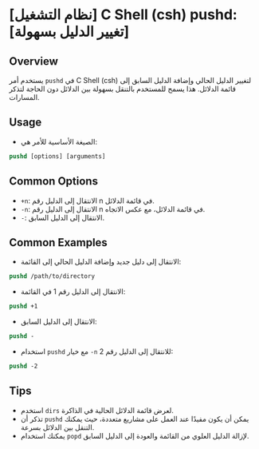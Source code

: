 # [نظام التشغيل] C Shell (csh) pushd: [تغيير الدليل بسهولة]

## Overview
يستخدم أمر `pushd` في C Shell (csh) لتغيير الدليل الحالي وإضافة الدليل السابق إلى قائمة الدلائل. هذا يسمح للمستخدم بالتنقل بسهولة بين الدلائل دون الحاجة لتذكر المسارات.

## Usage
- الصيغة الأساسية للأمر هي:
```csh
pushd [options] [arguments]
```

## Common Options
- `+n`: الانتقال إلى الدليل رقم n في قائمة الدلائل.
- `-n`: الانتقال إلى الدليل رقم n في قائمة الدلائل، مع عكس الاتجاه.
- `-`: الانتقال إلى الدليل السابق.

## Common Examples
- الانتقال إلى دليل جديد وإضافة الدليل الحالي إلى القائمة:
```csh
pushd /path/to/directory
```

- الانتقال إلى الدليل رقم 1 في القائمة:
```csh
pushd +1
```

- الانتقال إلى الدليل السابق:
```csh
pushd -
```

- استخدام `pushd` مع خيار `-n` للانتقال إلى الدليل رقم 2:
```csh
pushd -2
```

## Tips
- استخدم `dirs` لعرض قائمة الدلائل الحالية في الذاكرة.
- تذكر أن `pushd` يمكن أن يكون مفيدًا عند العمل على مشاريع متعددة، حيث يمكنك التنقل بين الدلائل بسرعة.
- يمكنك استخدام `popd` لإزالة الدليل العلوي من القائمة والعودة إلى الدليل السابق.